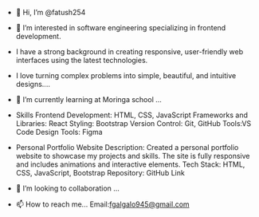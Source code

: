 - 👋 Hi, I’m @fatush254
- 👀 I’m interested in software engineering specializing in frontend development.
- I have a strong background in creating responsive, user-friendly web interfaces using the latest technologies.
- I love turning complex problems into simple, beautiful, and intuitive designs....
- 🌱 I’m currently learning at Moringa school ...
  
- Skills
Frontend Development: HTML, CSS, JavaScript
Frameworks and Libraries: React
Styling: Bootstrap
Version Control: Git, GitHub
Tools:VS Code
Design Tools: Figma

- Personal Portfolio Website
Description: Created a personal portfolio website to showcase my projects and skills.
The site is fully responsive and includes animations and interactive elements.
Tech Stack: HTML, CSS, JavaScript, Bootstrap
Repository: GitHub Link

- 💞️ I’m looking to collaboration  ...
- 📫 How to reach me...
  Email:fgalgalo945@gmail.com
  

<!---
fatush254/fatush254 is a ✨ special ✨ repository because its `README.md` (this file) appears on your GitHub profile.
You can click the Preview link to take a look at your changes.
--->
